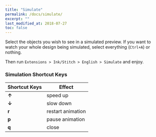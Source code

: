 ```yaml
---
title: "Simulate"
permalink: /docs/simulate/
excerpt: ""
last_modified_at: 2018-07-27
toc: false
---
```


Select the objects you wish to see in a simulated preview. If you want to watch your whole design being simulated, select everything (`Ctrl+A`) or nothing.

Then  run `Extensions > Ink/Stitch > English > Simulate` and enjoy.

### Simulation Shortcut Keys

Shortcut Keys | Effect
-------- | --------
**↑** | speed up
**↓** | slow down
**r** | restart animation
**p** | pause animation
**q** | close
